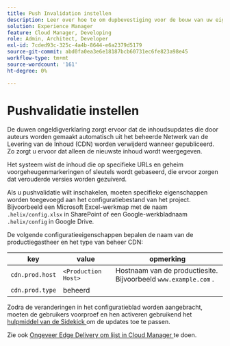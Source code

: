 ```yaml
---
title: Push Invalidation instellen
description: Leer over hoe te om dupbevestiging voor de bouw van uw eigen productieCDN te vormen.
solution: Experience Manager
feature: Cloud Manager, Developing
role: Admin, Architect, Developer
exl-id: 7cded93c-325c-4a4b-8644-e6a2379d5179
source-git-commit: abd0fa0ea3e6e18187bcb60731ec6fe823a98e45
workflow-type: tm+mt
source-wordcount: '161'
ht-degree: 0%

---
```


# Pushvalidatie instellen

De duwen ongeldigverklaring zorgt ervoor dat de inhoudsupdates die door auteurs worden gemaakt automatisch uit het beheerde Netwerk van de Levering van de Inhoud (CDN) worden verwijderd wanneer gepubliceerd. Zo zorgt u ervoor dat alleen de nieuwste inhoud wordt weergegeven.

Het systeem wist de inhoud die op specifieke URLs en geheim voorgeheugenmarkeringen of sleutels wordt gebaseerd, die ervoor zorgen dat verouderde versies worden gezuiverd.

Als u pushvalidatie wilt inschakelen, moeten specifieke eigenschappen worden toegevoegd aan het configuratiebestand van het project. Bijvoorbeeld een Microsoft Excel-werkmap met de naam `.helix/config.xlsx` in SharePoint of een Google-werkbladnaam `.helix/config` in Google Drive.

De volgende configuratieeigenschappen bepalen de naam van de productiegastheer en het type van beheer CDN:

| key | value | opmerking |
| --- | --- | --- |
| `cdn.prod.host` | `<Production Host>` | Hostnaam van de productiesite. Bijvoorbeeld `www.example.com` . |
| `cdn.prod.type` | beheerd |   |

Zodra de veranderingen in het configuratieblad worden aangebracht, moeten de gebruikers voorproef en hen activeren gebruikend het [ hulpmiddel van de Sidekick ](/help/edge/docs/sidekick.md) om de updates toe te passen.

Zie ook [ Ongeveer Edge Delivery om lijst in Cloud Manager ](/help/implementing/cloud-manager/edge-delivery/introduction-to-edge-delivery-services.md#ed-todo-list) te doen.
